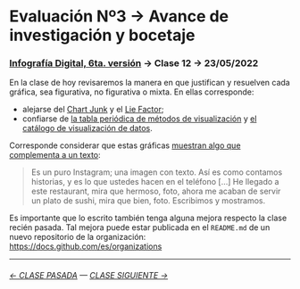 # Evaluación Nº3 → Avance de investigación y bocetaje

### [Infografía Digital, 6ta. versión](https://github.com/profesorfaco/dno075-2023-1#readme) → Clase 12 → 23/05/2022 

En la clase de hoy revisaremos la manera en que justifican y resuelven cada gráfica, sea figurativa, no figurativa o mixta. En ellas corresponde:

- alejarse del [Chart Junk](https://infovis-wiki.net/wiki/Chart_Junk) y el [Lie Factor](https://infovis-wiki.net/wiki/Lie_Factor); 
- confiarse de [la tabla periódica de métodos de visualización](https://www.visual-literacy.org/periodic_table/periodic_table.html) y [el catálogo de visualización de datos](https://datavizcatalogue.com/ES/buscar.html).

Corresponde considerar que estas gráficas [muestran algo que complementa a un texto](https://youtu.be/iEB3oILm-qQ?t=2023): 

> Es un puro Instagram; una imagen con texto. Así es como contamos historias, y es lo que ustedes hacen en el teléfono […] He llegado a este restaurant, mira que hermoso, foto, ahora me acaban de servir un plato de sushi, mira que bien, foto. Escribimos y mostramos.

Es importante que lo escrito también tenga alguna mejora respecto la clase recién pasada. Tal mejora puede estar publicada en el `README.md` de un nuevo repositorio de la organización: https://docs.github.com/es/organizations

- - - - - - - -

###### [← CLASE PASADA](https://github.com/profesorfaco/dno075-2023-1/tree/main/clase-11) — [CLASE SIGUIENTE →](https://github.com/profesorfaco/dno075-2023-1/tree/main/clase-13) 
